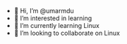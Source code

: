 - 👋 Hi, I’m @umarmdu
- 👀 I’m interested in learning 
- 🌱 I’m currently learning Linux 
- 💞️ I’m looking to collaborate on Linux 
 

<!---
umarmdu/umarmdu is a ✨ special ✨ repository because its `README.md` (this file) appears on your GitHub profile.
You can click the Preview link to take a look at your changes.
--->
